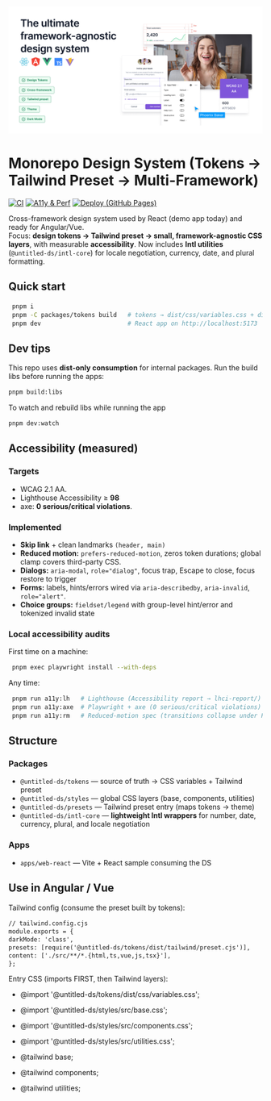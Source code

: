 ![Framework-agnostic design system](docs/social-preview.jpg)

# Monorepo Design System (Tokens → Tailwind Preset → Multi-Framework)

[![CI](https://github.com/iamcucusa/untitled/actions/workflows/ci.yml/badge.svg)](https://github.com/iamcucusa/untitled/actions/workflows/ci.yml)
[![A11y & Perf](https://github.com/iamcucusa/untitled/actions/workflows/a11y.yml/badge.svg)](https://github.com/iamcucusa/untitled/actions/workflows/a11y.yml)
[![Deploy (GitHub Pages)](https://github.com/iamcucusa/untitled/actions/workflows/deploy-pages.yml/badge.svg)](https://github.com/iamcucusa/untitled/actions/workflows/deploy-pages.yml)

Cross-framework design system used by React (demo app today) and ready for Angular/Vue.  
Focus: **design tokens → Tailwind preset → small, framework-agnostic CSS layers**, with measurable
**accessibility**. Now includes **Intl utilities** (`@untitled-ds/intl-core`) for locale
negotiation, currency, date, and plural formatting.

## Quick start

```bash
 pnpm i
 pnpm -C packages/tokens build   # tokens → dist/css/variables.css + dist/tailwind/preset.cjs
 pnpm dev                        # React app on http://localhost:5173
```

## Dev tips

This repo uses **dist-only consumption** for internal packages. Run the build libs before running
the apps:

```bash
pnpm build:libs
```

To watch and rebuild libs while running the app

```bash
pnpm dev:watch
```

## Accessibility (measured)

### Targets

- WCAG 2.1 AA.
- Lighthouse Accessibility ≥ **98**
- axe: **0 serious/critical violations**.

### Implemented

- **Skip link** + clean landmarks `(header, main)`
- **Reduced motion:** `prefers-reduced-motion`, zeros token durations; global clamp covers
  third-party CSS.
- **Dialogs:** `aria-modal`, `role="dialog"`, focus trap, Escape to close, focus restore to trigger
- **Forms:** labels, hints/errors wired via `aria-describedby`, `aria-invalid`, `role="alert"`.
- **Choice groups:** `fieldset/legend` with group-level hint/error and tokenized invalid state

### Local accessibility audits

First time on a machine:

```bash
 pnpm exec playwright install --with-deps
```

Any time:

```bash
 pnpm run a11y:lh   # Lighthouse (Accessibility report → lhci-report/)
 pnpm run a11y:axe  # Playwright + axe (0 serious/critical violations)
 pnpm run a11y:rm   # Reduced-motion spec (transitions collapse under PRM)
```

## Structure

### Packages

- `@untitled-ds/tokens` — source of truth → CSS variables + Tailwind preset
- `@untitled-ds/styles` — global CSS layers (base, components, utilities)
- `@untitled-ds/presets` — Tailwind preset entry (maps tokens → theme)
- `@untitled-ds/intl-core` — **lightweight Intl wrappers** for number, date, currency, plural, and
  locale negotiation

### Apps

- `apps/web-react` — Vite + React sample consuming the DS

## Use in Angular / Vue

Tailwind config (consume the preset built by tokens):

```
// tailwind.config.cjs
module.exports = {
darkMode: 'class',
presets: [require('@untitled-ds/tokens/dist/tailwind/preset.cjs')],
content: ['./src/**/*.{html,ts,vue,js,tsx}'],
};
```

Entry CSS (imports FIRST, then Tailwind layers):

- @import '@untitled-ds/tokens/dist/css/variables.css';
- @import '@untitled-ds/styles/src/base.css';
- @import '@untitled-ds/styles/src/components.css';
- @import '@untitled-ds/styles/src/utilities.css';

- @tailwind base;
- @tailwind components;
- @tailwind utilities;
